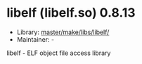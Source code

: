 # libelf (libelf.so) 0.8.13
 - Library: [master/make/libs/libelf/](https://github.com/Freetz-NG/freetz-ng/tree/master/make/libs/libelf/)
 - Maintainer: -

libelf - ELF object file access library
